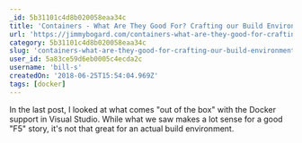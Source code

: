 ```yaml
---
_id: 5b31101c4d8b020058eaa34c
title: 'Containers - What Are They Good For? Crafting our Build Environments'
url: 'https://jimmybogard.com/containers-what-are-they-good-for-crafting-our-build-environments/'
category: 5b31101c4d8b020058eaa34c
slug: 'containers-what-are-they-good-for-crafting-our-build-environments'
user_id: 5a83ce59d6eb0005c4ecda2c
username: 'bill-s'
createdOn: '2018-06-25T15:54:04.969Z'
tags: [docker]
---
```


In the last post, I looked at what comes "out of the box" with the Docker support in Visual Studio. While what we saw makes a lot sense for a good "F5" story, it's not that great for an actual build environment.


